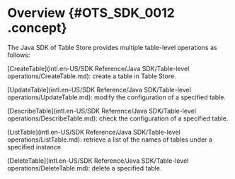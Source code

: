 # Overview {#OTS_SDK_0012 .concept}

The Java SDK of Table Store provides multiple table-level operations as follows:

[CreateTable](intl.en-US/SDK Reference/Java SDK/Table-level operations/CreateTable.md): create a table in Table Store.

[UpdateTable](intl.en-US/SDK Reference/Java SDK/Table-level operations/UpdateTable.md): modify the configuration of a specified table.

 [DescribeTable](intl.en-US/SDK Reference/Java SDK/Table-level operations/DescribeTable.md): check the configuration of a specified table.

[ListTable](intl.en-US/SDK Reference/Java SDK/Table-level operations/ListTable.md): retrieve a list of the names of tables under a specified instance.

[DeleteTable](intl.en-US/SDK Reference/Java SDK/Table-level operations/DeleteTable.md): delete a specified table.

